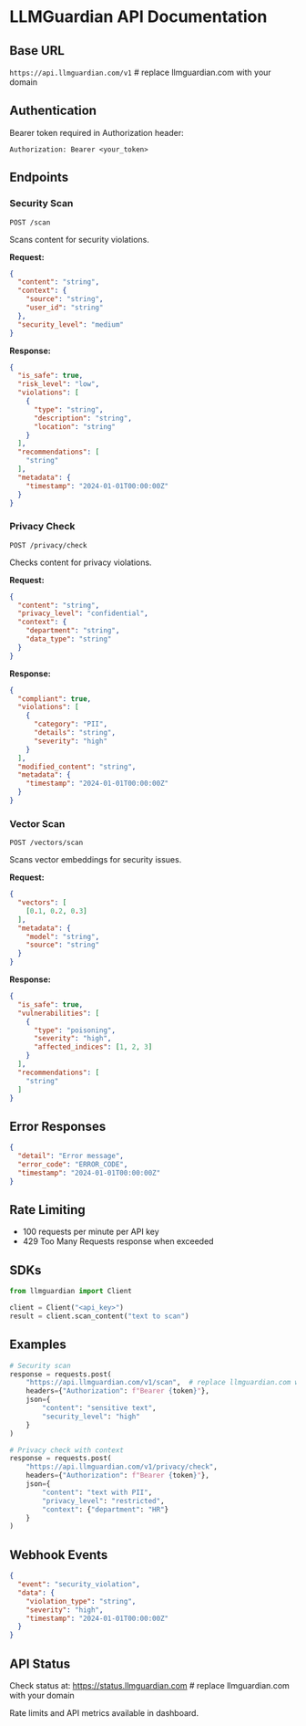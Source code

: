 # LLMGuardian API Documentation

## Base URL
`https://api.llmguardian.com/v1` # replace llmguardian.com with your domain

## Authentication
Bearer token required in Authorization header:
```
Authorization: Bearer <your_token>
```

## Endpoints

### Security Scan
`POST /scan`

Scans content for security violations.

**Request:**
```json
{
  "content": "string",
  "context": {
    "source": "string",
    "user_id": "string"
  },
  "security_level": "medium"
}
```

**Response:**
```json
{
  "is_safe": true,
  "risk_level": "low",
  "violations": [
    {
      "type": "string",
      "description": "string",
      "location": "string"
    }
  ],
  "recommendations": [
    "string"
  ],
  "metadata": {
    "timestamp": "2024-01-01T00:00:00Z"
  }
}
```

### Privacy Check
`POST /privacy/check`

Checks content for privacy violations.

**Request:**
```json
{
  "content": "string",
  "privacy_level": "confidential",
  "context": {
    "department": "string",
    "data_type": "string"
  }
}
```

**Response:**
```json
{
  "compliant": true,
  "violations": [
    {
      "category": "PII",
      "details": "string",
      "severity": "high"
    }
  ],
  "modified_content": "string",
  "metadata": {
    "timestamp": "2024-01-01T00:00:00Z"
  }
}
```

### Vector Scan
`POST /vectors/scan`

Scans vector embeddings for security issues.

**Request:**
```json
{
  "vectors": [
    [0.1, 0.2, 0.3]
  ],
  "metadata": {
    "model": "string",
    "source": "string"
  }
}
```

**Response:**
```json
{
  "is_safe": true,
  "vulnerabilities": [
    {
      "type": "poisoning",
      "severity": "high",
      "affected_indices": [1, 2, 3]
    }
  ],
  "recommendations": [
    "string"
  ]
}
```

## Error Responses
```json
{
  "detail": "Error message",
  "error_code": "ERROR_CODE",
  "timestamp": "2024-01-01T00:00:00Z"
}
```

## Rate Limiting
- 100 requests per minute per API key
- 429 Too Many Requests response when exceeded

## SDKs
```python
from llmguardian import Client

client = Client("<api_key>")
result = client.scan_content("text to scan")
```

## Examples
```python
# Security scan
response = requests.post(
    "https://api.llmguardian.com/v1/scan",  # replace llmguardian.com with your domain
    headers={"Authorization": f"Bearer {token}"},
    json={
        "content": "sensitive text",
        "security_level": "high"
    }
)

# Privacy check with context
response = requests.post(
    "https://api.llmguardian.com/v1/privacy/check",
    headers={"Authorization": f"Bearer {token}"},
    json={
        "content": "text with PII",
        "privacy_level": "restricted",
        "context": {"department": "HR"}
    }
)
```

## Webhook Events
```json
{
  "event": "security_violation",
  "data": {
    "violation_type": "string",
    "severity": "high",
    "timestamp": "2024-01-01T00:00:00Z"
  }
}
```

## API Status
Check status at: https://status.llmguardian.com # replace llmguardian.com with your domain

Rate limits and API metrics available in dashboard.
